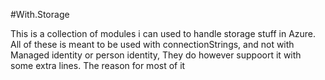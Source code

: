 #With.Storage

This is a collection of modules i can used to handle storage stuff in Azure.
All of these is meant to be used with connectionStrings, and not with Managed identity or person identity, They do however suppoort it with some extra lines.
The reason for most of it 